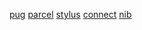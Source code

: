 <!--! TODO:  cardFlip on click, mobile, record player spinning, play button for earch song -->

[pug]()
[parcel]()
[stylus](https://stylus-lang.com/docs/js.html)
[connect]()
[nib](https://stylus.github.io/nib/)